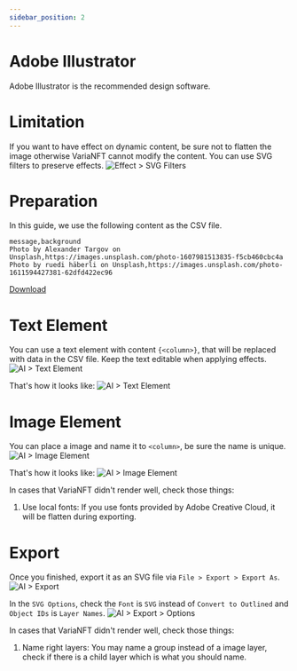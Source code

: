 ```yaml
---
sidebar_position: 2
---
```


# Adobe Illustrator

Adobe Illustrator is the recommended design software.

# Limitation
If you want to have effect on dynamic content, be sure not to flatten the image otherwise VariaNFT cannot modify the content. You can use SVG filters to preserve effects.
![Effect > SVG Filters](/img/template-guide/ai-svg-filters.png)

# Preparation
In this guide, we use the following content as the CSV file.
```csv=
message,background
Photo by Alexander Targov on Unsplash,https://images.unsplash.com/photo-1607981513835-f5cb460cbc4a
Photo by ruedi häberli on Unsplash,https://images.unsplash.com/photo-1611594427381-62dfd422ec96
```
<a href="https://docs.varianft.studio/file/Adobe-Illustrator-Guide-Test-Data.csv" download>Download</a>

# Text Element
You can use a text element with content `{<column>}`, that will be replaced with data in the CSV file. Keep the text editable when applying effects.
![AI > Text Element](/img/template-guide/ai-text-element.png)

That's how it looks like:
![AI > Text Element](/img/template-guide/ai-text-demo.png)

# Image Element
You can place a image and name it to `<column>`, be sure the name is unique.
![AI > Image Element](/img/template-guide/ai-image-element.png)

That's how it looks like:
![AI > Image Element](/img/template-guide/ai-image-demo.png)

In cases that VariaNFT didn't render well, check those things:

1. Use local fonts: If you use fonts provided by Adobe Creative Cloud, it will be flatten during exporting.

# Export
Once you finished, export it as an SVG file via `File > Export > Export As`.
![AI > Export](/img/template-guide/ai-export.gif)

In the `SVG Options`, check the `Font` is `SVG` instead of `Convert to Outlined` and `Object IDs` is `Layer Names`.
![AI > Export > Options](/img/template-guide/ai-export-options.png)

In cases that VariaNFT didn't render well, check those things:

1. Name right layers: You may name a group instead of a image layer, check if there is a child layer which is what you should name.
